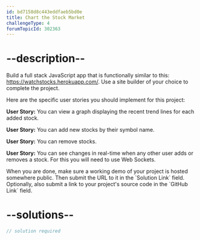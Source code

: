 ```yaml
---
id: bd7158d8c443eddfaeb5bd0e
title: Chart the Stock Market
challengeType: 4
forumTopicId: 302363
---
```


# --description--

Build a full stack JavaScript app that is functionally similar to this: <https://watchstocks.herokuapp.com/>. Use a site builder of your choice to complete the project.

Here are the specific user stories you should implement for this project:

**User Story:** You can view a graph displaying the recent trend lines for each added stock.

**User Story:** You can add new stocks by their symbol name.

**User Story:** You can remove stocks.

**User Story:** You can see changes in real-time when any other user adds or removes a stock. For this you will need to use Web Sockets.

When you are done, make sure a working demo of your project is hosted somewhere public. Then submit the URL to it in the \`Solution Link\` field. Optionally, also submit a link to your project's source code in the \`GitHub Link\` field.

# --solutions--

```js
// solution required
```
